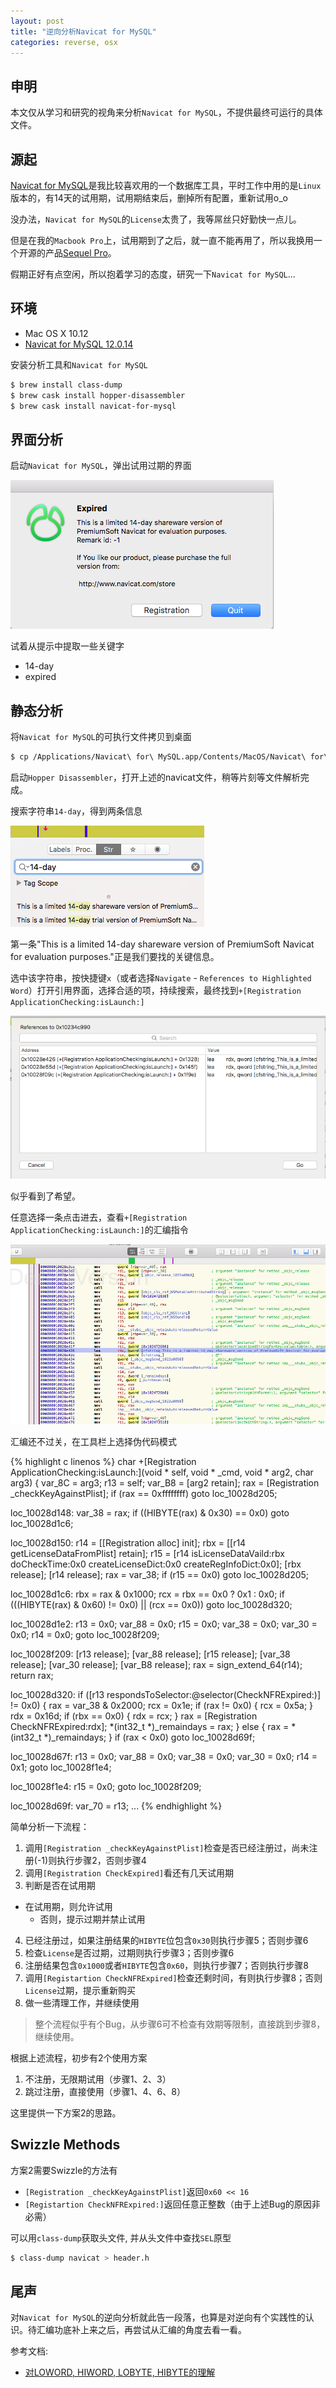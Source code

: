 ```yaml
---
layout: post
title: "逆向分析Navicat for MySQL"
categories: reverse, osx
---
```


## 申明

本文仅从学习和研究的视角来分析`Navicat for MySQL`，不提供最终可运行的具体文件。

## 源起

[Navicat for MySQL](https://www.navicat.com/en/products/navicat-for-mysql)是我比较喜欢用的一个数据库工具，平时工作中用的是`Linux`版本的，有14天的试用期，试用期结束后，删掉所有配置，重新试用o_o

没办法，`Navicat for MySQL`的`License`太贵了，我等屌丝只好勤快一点儿。

但是在我的`Macbook Pro`上，试用期到了之后，就一直不能再用了，所以我换用一个开源的产品[Sequel Pro](https://www.sequelpro.com/)。

假期正好有点空闲，所以抱着学习的态度，研究一下`Navicat for MySQL`...

## 环境

* Mac OS X 10.12
* [Navicat for MySQL 12.0.14](http://download.navicat.com/download/navicat120_mysql_en.dmg)

安装分析工具和`Navicat for MySQL`

``` bash
$ brew install class-dump
$ brew cask install hopper-disassembler
$ brew cask install navicat-for-mysql
```

## 界面分析

启动`Navicat for MySQL`，弹出试用过期的界面

![Navicat过期](/assets/images/reverse-navicat-for-mysql-on-osx/navicat-expired.png)

试着从提示中提取一些关键字

* 14-day
* expired

## 静态分析

将`Navicat for MySQL`的可执行文件拷贝到桌面

``` bash
$ cp /Applications/Navicat\ for\ MySQL.app/Contents/MacOS/Navicat\ for\ MySQL ~/Desktop/navicat
```

启动`Hopper Disassembler`，打开上述的navicat文件，稍等片刻等文件解析完成。

搜索字符串`14-day`，得到两条信息

![Hopper中搜索14-day](/assets/images/reverse-navicat-for-mysql-on-osx/hopper-search-14-day.png)

第一条"This is a limited 14-day shareware version of PremiumSoft Navicat for evaluation purposes."正是我们要找的关键信息。

选中该字符串，按快捷键`x`（或者选择`Navigate` - `References to Highlighted Word`）打开引用界面，选择合适的项，持续搜索，最终找到`+[Registration ApplicationChecking:isLaunch:]`

![14-day的引用](/assets/images/reverse-navicat-for-mysql-on-osx/hopper-application-checking.png)

似乎看到了希望。

任意选择一条点击进去，查看`+[Registration ApplicationChecking:isLaunch:]`的汇编指令

![ApplicationChecking的汇编指令](/assets/images/reverse-navicat-for-mysql-on-osx/hopper-application-checking-asm-code.png)

汇编还不过关，在工具栏上选择伪代码模式

{% highlight c linenos %}
char +[Registration ApplicationChecking:isLaunch:](void * self, void * _cmd, void * arg2, char arg3) {
    var_8C = arg3;
    r13 = self;
    var_B8 = [arg2 retain];
    rax = [Registration _checkKeyAgainstPlist];
    if (rax == 0xffffffff) goto loc_10028d205;

loc_10028d148:
    var_38 = rax;
    if ((HIBYTE(rax) & 0x30) == 0x0) goto loc_10028d1c6;

loc_10028d150:
    r14 = [[Registration alloc] init];
    rbx = [[r14 getLicenseDataFromPlist] retain];
    r15 = [r14 isLicenseDataVaild:rbx doCheckTime:0x0 createLicenseDict:0x0 createRegInfoDict:0x0];
    [rbx release];
    [r14 release];
    rax = var_38;
    if (r15 == 0x0) goto loc_10028d205;

loc_10028d1c6:
    rbx = rax & 0x1000;
    rcx = rbx == 0x0 ? 0x1 : 0x0;
    if (((HIBYTE(rax) & 0x60) != 0x0) || (rcx == 0x0)) goto loc_10028d320;

loc_10028d1e2:
    r13 = 0x0;
    var_88 = 0x0;
    r15 = 0x0;
    var_38 = 0x0;
    var_30 = 0x0;
    r14 = 0x0;
    goto loc_10028f209;

loc_10028f209:
    [r13 release];
    [var_88 release];
    [r15 release];
    [var_38 release];
    [var_30 release];
    [var_B8 release];
    rax = sign_extend_64(r14);
    return rax;

loc_10028d320:
    if ([r13 respondsToSelector:@selector(CheckNFRExpired:)] != 0x0) {
            rax = var_38 & 0x2000;
            rcx = 0x1e;
            if (rax != 0x0) {
                    rcx = 0x5a;
            }
            rdx = 0x16d;
            if (rbx == 0x0) {
                    rdx = rcx;
            }
            rax = [Registration CheckNFRExpired:rdx];
            *(int32_t *)_remaindays = rax;
    }
    else {
            rax = *(int32_t *)_remaindays;
    }
    if (rax < 0x0) goto loc_10028d69f;

loc_10028d67f:
    r13 = 0x0;
    var_88 = 0x0;
    var_38 = 0x0;
    var_30 = 0x0;
    r14 = 0x1;
    goto loc_10028f1e4;

loc_10028f1e4:
    r15 = 0x0;
    goto loc_10028f209;

loc_10028d69f:
    var_70 = r13;
    ...
{% endhighlight %}

简单分析一下流程：

1. 调用`[Registration _checkKeyAgainstPlist]`检查是否已经注册过，尚未注册(-1)则执行步骤2，否则步骤4
2. 调用`[Registration CheckExpired]`看还有几天试用期
3. 判断是否在试用期
  * 在试用期，则允许试用
	* 否则，提示过期并禁止试用
4. 已经注册过，如果注册结果的`HIBYTE`位包含`0x30`则执行步骤5；否则步骤6
5. 检查`License`是否过期，过期则执行步骤3；否则步骤6
6. 注册结果包含`0x1000`或者`HIBYTE`包含`0x60`，则执行步骤7；否则执行步骤8
7. 调用`[Registartion CheckNFRExpired]`检查还剩时间，有则执行步骤8；否则`License`过期，提示重新购买
8. 做一些清理工作，并继续使用

> 整个流程似乎有个Bug，从步骤6可不检查有效期等限制，直接跳到步骤8，继续使用。

根据上述流程，初步有2个使用方案

1. 不注册，无限期试用（步骤1、2、3）
2. 跳过注册，直接使用（步骤1、4、6、8）


这里提供一下方案2的思路。

## Swizzle Methods

方案2需要Swizzle的方法有

* `[Registration _checkKeyAgainstPlist]`返回`0x60 << 16`
* `[Registartion CheckNFRExpired:]`返回任意正整数（由于上述Bug的原因非必需）

可以用`class-dump`获取头文件, 并从头文件中查找`SEL`原型

``` bash
$ class-dump navicat > header.h
```

## 尾声

对`Navicat for MySQL`的逆向分析就此告一段落，也算是对逆向有个实践性的认识。待汇编功底补上来之后，再尝试从汇编的角度去看一看。

参考文档:

* [对LOWORD, HIWORD, LOBYTE, HIBYTE的理解](http://blog.csdn.net/zhanglidn013/article/details/17283265)

